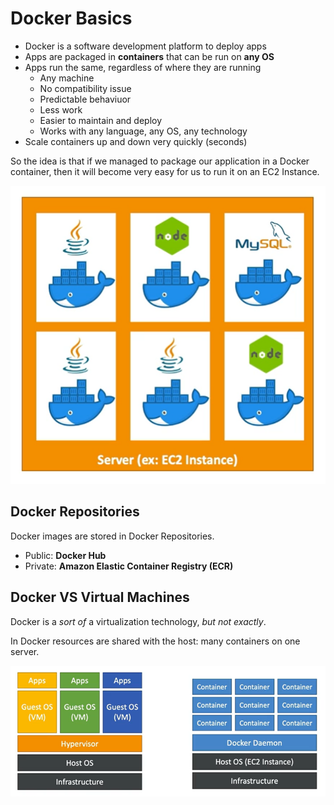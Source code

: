 # Docker Basics

- Docker is a software development platform to deploy apps
- Apps are packaged in **containers** that can be run on **any OS**
- Apps run the same, regardless of where they are running
    - Any machine
    - No compatibility issue
    - Predictable behaviuor
    - Less work
    - Easier to maintain and deploy
    - Works with any language, any OS, any technology
- Scale containers up and down very quickly (seconds)

So the idea is that if we managed to package our application in a Docker container, then it will become very easy for us to run it on an EC2 Instance.

![Docker on EC2 instance](../../images/compute/docker_ec2.png)

## Docker Repositories

Docker images are stored in Docker Repositories.

- Public: **Docker Hub**
- Private: **Amazon Elastic Container Registry (ECR)**

## Docker VS Virtual Machines

Docker is a *sort of* a virtualization technology, *but not exactly*. 

In Docker resources are shared with the host: many containers on one server.

![Docker vs Virtual Machines](../../images/compute/docker_vs_vms.png)







